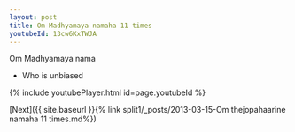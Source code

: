 ```yaml
---
layout: post
title: Om Madhyamaya namaha 11 times
youtubeId: 13cw6KxTWJA
---
```

 
 
Om Madhyamaya nama 
 
 -  Who is unbiased 
 
  
 
  
 
 
 
 
 
 


{% include youtubePlayer.html id=page.youtubeId %}
 
[Next]({{ site.baseurl }}{% link  split1/_posts/2013-03-15-Om thejopahaarine namaha 11 times.md%})
 
